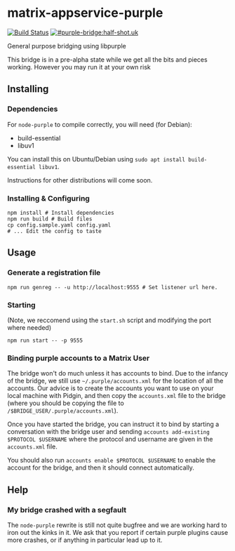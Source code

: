 # matrix-appservice-purple

[![Build Status](https://travis-ci.org/matrix-org/matrix-appservice-purple.svg?branch=master)](https://travis-ci.org/matrix-org/matrix-appservice-purple)
[![#purple-bridge:half-shot.uk](https://img.shields.io/badge/matrix-%23purple--bridge%3Ahalf--shot.uk-lightgrey.svg)](https://matrix.to/#/#purple-bridge:half-shot.uk)

General purpose bridging using libpurple 

This bridge is in a pre-alpha state while we get all the bits and pieces working. However you may run it at your own risk

## Installing

### Dependencies

For `node-purple` to compile correctly, you will need (for Debian):

* build-essential
* libuv1

You can install this on Ubuntu/Debian using `sudo apt install build-essential libuv1`.

Instructions for other distributions will come soon.

### Installing & Configuring

```shell
npm install # Install dependencies
npm run build # Build files
cp config.sample.yaml config.yaml
# ... Edit the config to taste
```

## Usage

### Generate a registration file

```shell
npm run genreg -- -u http://localhost:9555 # Set listener url here.
```

### Starting

(Note, we reccomend using the `start.sh` script and modifying the port where needed)

```shell
npm run start -- -p 9555
```

### Binding purple accounts to a Matrix User

The bridge won't do much unless it has accounts to bind. Due to the infancy of the bridge, we still use `~/.purple/accounts.xml`
for the location of all the accounts. Our advice is to create the accounts you want to use on your local machine with Pidgin, and
then copy the `accounts.xml` file to the bridge (where you should be copying the file to `/$BRIDGE_USER/.purple/accounts.xml`).

Once you have started the bridge, you can instruct it to bind by starting a conversation with the bridge user and 
sending `accounts add-existing $PROTOCOL $USERNAME` where the protocol and username are given in the `accounts.xml` file.

You should also run `accounts enable $PROTOCOL $USERNAME` to enable the account for the bridge, and then it should connect automatically.

## Help

### My bridge crashed with a segfault

The `node-purple` rewrite is still not quite bugfree and we are working hard to iron out the kinks in it. We ask that you report
if certain purple plugins cause more crashes, or if anything in particular lead up to it.
